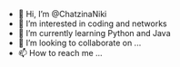 - 👋 Hi, I’m @ChatzinaNiki
- 👀 I’m interested in coding and networks
- 🌱 I’m currently learning Python and Java
- 💞️ I’m looking to collaborate on ...
- 📫 How to reach me ...

<!---
ChatzinaNiki/ChatzinaNiki is a ✨ special ✨ repository because its `README.md` (this file) appears on your GitHub profile.
You can click the Preview link to take a look at your changes.
--->
